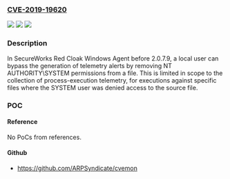 ### [CVE-2019-19620](https://cve.mitre.org/cgi-bin/cvename.cgi?name=CVE-2019-19620)
![](https://img.shields.io/static/v1?label=Product&message=n%2Fa&color=blue)
![](https://img.shields.io/static/v1?label=Version&message=n%2Fa&color=blue)
![](https://img.shields.io/static/v1?label=Vulnerability&message=n%2Fa&color=brighgreen)

### Description

In SecureWorks Red Cloak Windows Agent before 2.0.7.9, a local user can bypass the generation of telemetry alerts by removing NT AUTHORITY\SYSTEM permissions from a file. This is limited in scope to the collection of process-execution telemetry, for executions against specific files where the SYSTEM user was denied access to the source file.

### POC

#### Reference
No PoCs from references.

#### Github
- https://github.com/ARPSyndicate/cvemon

